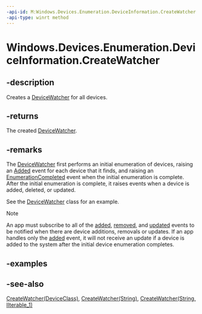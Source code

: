 ----api-id: M:Windows.Devices.Enumeration.DeviceInformation.CreateWatcher
-api-type: winrt method
---<!-- Method syntaxpublic Windows.Devices.Enumeration.DeviceWatcher CreateWatcher()--># Windows.Devices.Enumeration.DeviceInformation.CreateWatcher## -descriptionCreates a [DeviceWatcher](devicewatcher.md) for all devices.## -returnsThe created [DeviceWatcher](devicewatcher.md).## -remarksThe [DeviceWatcher](devicewatcher.md) first performs an initial enumeration of devices, raising an [Added](devicewatcher_added.md) event for each device that it finds, and raising an [EnumerationCompleted](devicewatcher_enumerationcompleted.md) event when the initial enumeration is complete. After the initial enumeration is complete, it raises events when a device is added, deleted, or updated.See the [DeviceWatcher](devicewatcher.md) class for an example.> [!NOTE]> An app must subscribe to all of the [added](devicewatcher_added.md), [removed](devicewatcher_removed.md), and [updated](devicewatcher_updated.md) events to be notified when there are device additions, removals or updates. If an app handles only the [added](devicewatcher_added.md) event, it will not receive an update if a device is added to the system after the initial device enumeration completes.## -examples## -see-also[CreateWatcher(DeviceClass)](deviceinformation_createwatcher_674507571.md), [CreateWatcher(String)](deviceinformation_createwatcher_4958831.md), [CreateWatcher(String, IIterable_1)](deviceinformation_createwatcher_490167309.md)